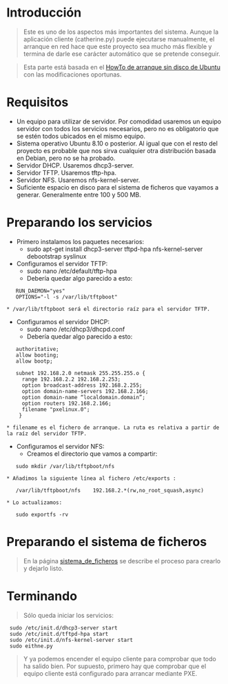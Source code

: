 

# Introducción #

> Este es uno de los aspectos más importantes del sistema. Aunque la aplicación cliente (catherine.py) puede ejecutarse manualmente, el arranque en red hace que este proyecto sea mucho más flexible y termina de darle ese carácter automático que se pretende conseguir.

> Esta parte está basada en el [HowTo de arranque sin disco de Ubuntu](https://help.ubuntu.com/community/DisklessUbuntuHowto) con las modificaciones oportunas.

# Requisitos #

  * Un equipo para utilizar de servidor. Por comodidad usaremos un equipo servidor con todos los servicios necesarios, pero no es obligatorio que se estén todos ubicados en el mismo equipo.
  * Sistema operativo Ubuntu 8.10 o posterior. Al igual que con el resto del proyecto es probable que nos sirva cualquier otra distribución basada en Debian, pero no se ha probado.
  * Servidor DHCP. Usaremos dhcp3-server.
  * Servidor TFTP. Usaremos tftp-hpa.
  * Servidor NFS. Usaremos nfs-kernel-server.
  * Suficiente espacio en disco para el sistema de ficheros que vayamos a generar. Generalmente entre 100 y 500 MB.

# Preparando los servicios #

  * Primero instalamos los paquetes necesarios:
    * sudo apt-get install dhcp3-server tftpd-hpa nfs-kernel-server debootstrap syslinux
  * Configuramos el servidor TFTP:
    * sudo nano /etc/default/tftp-hpa
    * Debería quedar algo parecido a esto:
```
   RUN_DAEMON="yes"
   OPTIONS="-l -s /var/lib/tftpboot"
```
    * /var/lib/tftpboot será el directorio raíz para el servidor TFTP.
  * Configuramos el servidor DHCP:
    * sudo nano /etc/dhcp3/dhcpd.conf
    * Debería quedar algo parecido a esto:
```
   authoritative;
   allow booting;
   allow bootp;

   subnet 192.168.2.0 netmask 255.255.255.o {
     range 192.168.2.2 192.168.2.253;
     option broadcast-address 192.168.2.255;
     option domain-name-servers 192.168.2.166;
     option domain-name “localdomain.domain”;
     option routers 192.168.2.166;
     filename "pxelinux.0";
    }
```
    * filename es el fichero de arranque. La ruta es relativa a partir de la raíz del servidor TFTP.
  * Configuramos el servidor NFS:
    * Creamos el directorio que vamos a compartir:
```
   sudo mkdir /var/lib/tftpboot/nfs
```
    * Añadimos la siguiente línea al fichero /etc/exports :
```
   /var/lib/tftpboot/nfs    192.168.2.*(rw,no_root_squash,async)
```
    * Lo actualizamos:
```
   sudo exportfs -rv
```

# Preparando el sistema de ficheros #

> En la página [sistema\_de\_ficheros](sistema_de_ficheros.md) se describe el proceso para crearlo y dejarlo listo.

# Terminando #

> Sólo queda iniciar los servicios:
```
 sudo /etc/init.d/dhcp3-server start
 sudo /etc/init.d/tftpd-hpa start
 sudo /etc/init.d/nfs-kernel-server start
 sudo eithne.py
```
> Y ya podemos encender el equipo cliente para comprobar que todo ha salido bien. Por supuesto, primero hay que comprobar que el equipo cliente está configurado para arrancar mediante PXE.